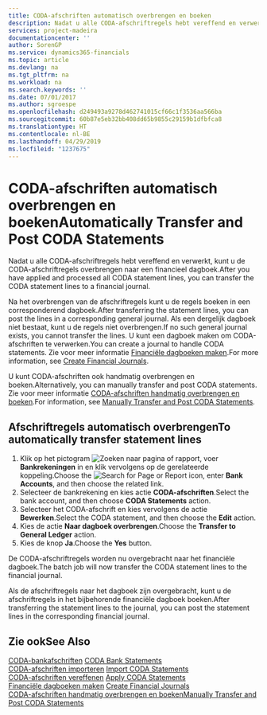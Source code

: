 ```yaml
---
title: CODA-afschriften automatisch overbrengen en boeken
description: Nadat u alle CODA-afschriftregels hebt vereffend en verwerkt, kunt u de CODA-afschriftregels overbrengen naar een financieel dagboek.
services: project-madeira
documentationcenter: ''
author: SorenGP
ms.service: dynamics365-financials
ms.topic: article
ms.devlang: na
ms.tgt_pltfrm: na
ms.workload: na
ms.search.keywords: ''
ms.date: 07/01/2017
ms.author: sgroespe
ms.openlocfilehash: d249493a9278d462741015cf66c1f3536aa566ba
ms.sourcegitcommit: 60b87e5eb32bb408dd65b9855c29159b1dfbfca8
ms.translationtype: HT
ms.contentlocale: nl-BE
ms.lasthandoff: 04/29/2019
ms.locfileid: "1237675"
---
```

# <a name="automatically-transfer-and-post-coda-statements"></a><span data-ttu-id="df26f-103">CODA-afschriften automatisch overbrengen en boeken</span><span class="sxs-lookup"><span data-stu-id="df26f-103">Automatically Transfer and Post CODA Statements</span></span>
<span data-ttu-id="df26f-104">Nadat u alle CODA-afschriftregels hebt vereffend en verwerkt, kunt u de CODA-afschriftregels overbrengen naar een financieel dagboek.</span><span class="sxs-lookup"><span data-stu-id="df26f-104">After you have applied and processed all CODA statement lines, you can transfer the CODA statement lines to a financial journal.</span></span>  

<span data-ttu-id="df26f-105">Na het overbrengen van de afschriftregels kunt u de regels boeken in een corresponderend dagboek.</span><span class="sxs-lookup"><span data-stu-id="df26f-105">After transferring the statement lines, you can post the lines in a corresponding general journal.</span></span> <span data-ttu-id="df26f-106">Als een dergelijk dagboek niet bestaat, kunt u de regels niet overbrengen.</span><span class="sxs-lookup"><span data-stu-id="df26f-106">If no such general journal exists, you cannot transfer the lines.</span></span> <span data-ttu-id="df26f-107">U kunt een dagboek maken om CODA-afschriften te verwerken.</span><span class="sxs-lookup"><span data-stu-id="df26f-107">You can create a journal to handle CODA statements.</span></span> <span data-ttu-id="df26f-108">Zie voor meer informatie [Financiële dagboeken maken](how-to-create-financial-journals.md).</span><span class="sxs-lookup"><span data-stu-id="df26f-108">For more information, see [Create Financial Journals](how-to-create-financial-journals.md).</span></span>  

<span data-ttu-id="df26f-109">U kunt CODA-afschriften ook handmatig overbrengen en boeken.</span><span class="sxs-lookup"><span data-stu-id="df26f-109">Alternatively, you can manually transfer and post CODA statements.</span></span> <span data-ttu-id="df26f-110">Zie voor meer informatie [CODA-afschriften handmatig overbrengen en boeken](how-to-manually-transfer-and-post-coda-statements.md).</span><span class="sxs-lookup"><span data-stu-id="df26f-110">For information, see [Manually Transfer and Post CODA Statements](how-to-manually-transfer-and-post-coda-statements.md).</span></span>  

## <a name="to-automatically-transfer-statement-lines"></a><span data-ttu-id="df26f-111">Afschriftregels automatisch overbrengen</span><span class="sxs-lookup"><span data-stu-id="df26f-111">To automatically transfer statement lines</span></span>  

1.  <span data-ttu-id="df26f-112">Klik op het pictogram ![Zoeken naar pagina of rapport](../../media/ui-search/search_small.png "pictogram Zoeken naar pagina of rapport"), voer **Bankrekeningen** in en klik vervolgens op de gerelateerde koppeling.</span><span class="sxs-lookup"><span data-stu-id="df26f-112">Choose the ![Search for Page or Report](../../media/ui-search/search_small.png "Search for Page or Report icon") icon, enter **Bank Accounts**, and then choose the related link.</span></span>  
2.  <span data-ttu-id="df26f-113">Selecteer de bankrekening en kies actie **CODA-afschriften**.</span><span class="sxs-lookup"><span data-stu-id="df26f-113">Select the bank account, and then choose **CODA Statements** action.</span></span>  
3.  <span data-ttu-id="df26f-114">Selecteer het CODA-afschrift en kies vervolgens de actie **Bewerken**.</span><span class="sxs-lookup"><span data-stu-id="df26f-114">Select the CODA statement, and then choose the **Edit** action.</span></span>  
4.  <span data-ttu-id="df26f-115">Kies de actie **Naar dagboek overbrengen**.</span><span class="sxs-lookup"><span data-stu-id="df26f-115">Choose the **Transfer to General Ledger** action.</span></span>  
5.  <span data-ttu-id="df26f-116">Kies de knop **Ja**.</span><span class="sxs-lookup"><span data-stu-id="df26f-116">Choose the **Yes** button.</span></span>  

<span data-ttu-id="df26f-117">De CODA-afschriftregels worden nu overgebracht naar het financiële dagboek.</span><span class="sxs-lookup"><span data-stu-id="df26f-117">The batch job will now transfer the CODA statement lines to the financial journal.</span></span>  

<span data-ttu-id="df26f-118">Als de afschriftregels naar het dagboek zijn overgebracht, kunt u de afschriftregels in het bijbehorende financiële dagboek boeken.</span><span class="sxs-lookup"><span data-stu-id="df26f-118">After transferring the statement lines to the journal, you can post the statement lines in the corresponding financial journal.</span></span>  

## <a name="see-also"></a><span data-ttu-id="df26f-119">Zie ook</span><span class="sxs-lookup"><span data-stu-id="df26f-119">See Also</span></span>  
 <span data-ttu-id="df26f-120">[CODA-bankafschriften](coda-bank-statements.md) </span><span class="sxs-lookup"><span data-stu-id="df26f-120">[CODA Bank Statements](coda-bank-statements.md) </span></span>  
 <span data-ttu-id="df26f-121">[CODA-afschriften importeren](how-to-import-coda-statements.md) </span><span class="sxs-lookup"><span data-stu-id="df26f-121">[Import CODA Statements](how-to-import-coda-statements.md) </span></span>  
 <span data-ttu-id="df26f-122">[CODA-afschriften vereffenen](how-to-apply-coda-statements.md) </span><span class="sxs-lookup"><span data-stu-id="df26f-122">[Apply CODA Statements](how-to-apply-coda-statements.md) </span></span>  
 <span data-ttu-id="df26f-123">[Financiële dagboeken maken](how-to-create-financial-journals.md) </span><span class="sxs-lookup"><span data-stu-id="df26f-123">[Create Financial Journals](how-to-create-financial-journals.md) </span></span>  
 [<span data-ttu-id="df26f-124">CODA-afschriften handmatig overbrengen en boeken</span><span class="sxs-lookup"><span data-stu-id="df26f-124">Manually Transfer and Post CODA Statements</span></span>](how-to-manually-transfer-and-post-coda-statements.md)
